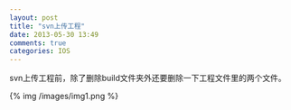 ```yaml
---
layout: post
title: "svn上传工程"
date: 2013-05-30 13:49
comments: true
categories: IOS
---
```

<p>
svn上传工程前，除了删除build文件夹外还要删除一下工程文件里的两个文件。
<p>

 {% img /images/img1.png %}
 
